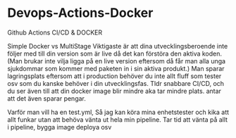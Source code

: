 # Devops-Actions-Docker
Github Actions CI/CD &amp; DOCKER

Simple Docker vs MultiStage 
Viktigaste är att dina utvecklingsberoende inte följer med till din version som är live då det kan förstöra den aktiva koden. (Man brukar inte vilja ligga på en live version eftersom då får man alla unga sjukdommar som kommer med paketen in i sin aktiva produkt.)
Man sparar lagringsplats eftersom att i production behöver du inte allt fluff som tester osv som du kanske behöver i din utvecklingsfas. 
Tldr snabbare CI/CD, och du ser även till att din docker image blir mindre aka tar mindre plats. antar att det även sparar pengar. 


Varför man vill ha en test.yml,
Så jag kan köra mina enhetstester och kika att allt funkar utan att behöva vänta ut hela min pipeline. Tar tid att vänta på allt i pipeline, bygga image deploya osv 
